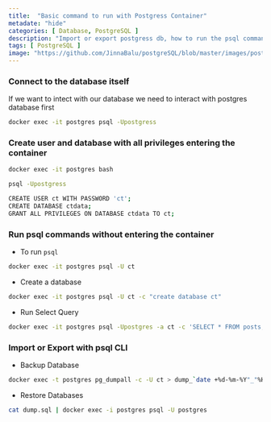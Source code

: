 ```yaml
---
title:  "Basic command to run with Postgress Container"
metadate: "hide"
categories: [ Database, PostgreSQL ]
description: "Import or export postgress db, how to run the psql commands, Create a database with postgres container"
tags: [ PostgreSQL ]
image: "https://github.com/JinnaBalu/postgreSQL/blob/master/images/postgresql.svg"
---
```



### Connect to the database itself

If we want to intect with our database we need to interact with postgres database first

```bash
docker exec -it postgres psql -Upostgress
```
### Create user and database with all privileges entering the container

```bash
docker exec -it postgres bash

psql -Upostgress

CREATE USER ct WITH PASSWORD 'ct';
CREATE DATABASE ctdata;
GRANT ALL PRIVILEGES ON DATABASE ctdata TO ct;
```

### Run psql commands without entering the container

- To run `psql`

```bash
docker exec -it postgres psql -U ct
```

- Create a database

```bash
docker exec -it postgres psql -U ct -c "create database ct"
```

- Run Select Query

```bash
docker exec -it postgres psql -Upostgres -a ct -c 'SELECT * FROM posts;'
```

### Import or Export with psql CLI


- Backup Database

```bash
docker exec -t postgres pg_dumpall -c -U ct > dump_`date +%d-%m-%Y"_"%H_%M_%S`.sql
```

- Restore Databases

```bash
cat dump.sql | docker exec -i postgres psql -U postgres
```

